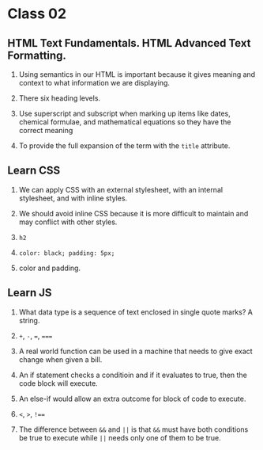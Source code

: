 # Class 02

## HTML Text Fundamentals. HTML Advanced Text Formatting.

1. Using semantics in our HTML is important because it gives meaning and context to what information we are displaying.

2. There six heading levels.

3. Use superscript and subscript when marking up items like dates, chemical formulae, and mathematical equations so they have the correct meaning

4. To provide the full expansion of the term with the `title` attribute.

## Learn CSS

1. We can apply CSS with an external stylesheet, with an internal stylesheet, and with inline styles.

2. We should avoid inline CSS because it is more difficult to maintain and may conflict with other styles.

3. `h2`

4. `color: black; padding: 5px;`

5. color and padding.

## Learn JS

1. What data type is a sequence of text enclosed in single quote marks? A string.

2. `+`, `-`, `=`, `===`

3. A real world function can be used in a machine that needs to give exact change when given a bill.
 
4. An if statement checks a conditioin and if it evaluates to true, then the code block will execute.

5. An else-if would allow an extra outcome for block of code to execute.

6. `<`, `>`, `!==`

7. The difference between `&&` and `||` is that `&&` must have both conditions be true to execute while `||` needs only one of them to be true.

